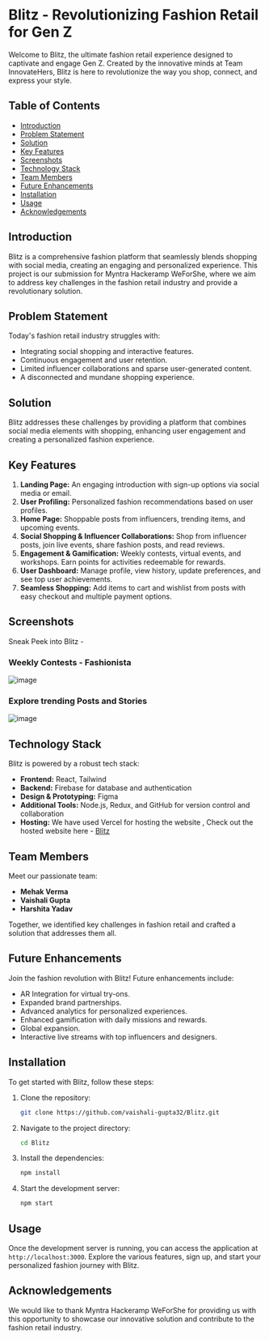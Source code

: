 # Blitz - Revolutionizing Fashion Retail for Gen Z

Welcome to Blitz, the ultimate fashion retail experience designed to captivate and engage Gen Z. Created by the innovative minds at Team InnovateHers, Blitz is here to revolutionize the way you shop, connect, and express your style.

## Table of Contents

- [Introduction](#introduction)
- [Problem Statement](#problem-statement)
- [Solution](#solution)
- [Key Features](#key-features)
- [Screenshots](#screenshots)
- [Technology Stack](#technology-stack)
- [Team Members](#team-members)
- [Future Enhancements](#future-enhancements)
- [Installation](#installation)
- [Usage](#usage)
- [Acknowledgements](#acknowledgements)

## Introduction

Blitz is a comprehensive fashion platform that seamlessly blends shopping with social media, creating an engaging and personalized experience. This project is our submission for Myntra Hackeramp WeForShe, where we aim to address key challenges in the fashion retail industry and provide a revolutionary solution.

## Problem Statement

Today's fashion retail industry struggles with:
- Integrating social shopping and interactive features.
- Continuous engagement and user retention.
- Limited influencer collaborations and sparse user-generated content.
- A disconnected and mundane shopping experience.

## Solution

Blitz addresses these challenges by providing a platform that combines social media elements with shopping, enhancing user engagement and creating a personalized fashion experience.

## Key Features

1. **Landing Page:** An engaging introduction with sign-up options via social media or email.
2. **User Profiling:** Personalized fashion recommendations based on user profiles.
3. **Home Page:** Shoppable posts from influencers, trending items, and upcoming events.
4. **Social Shopping & Influencer Collaborations:** Shop from influencer posts, join live events, share fashion posts, and read reviews.
5. **Engagement & Gamification:** Weekly contests, virtual events, and workshops. Earn points for activities redeemable for rewards.
6. **User Dashboard:** Manage profile, view history, update preferences, and see top user achievements.
7. **Seamless Shopping:** Add items to cart and wishlist from posts with easy checkout and multiple payment options.

## Screenshots

Sneak Peek into Blitz - 

### Weekly Contests - Fashionista 

![image](https://github.com/user-attachments/assets/12863367-d7f0-4ae8-8a2e-58df23db22e1)

### Explore trending Posts and Stories

![image](https://github.com/user-attachments/assets/7dab51fe-81e7-4342-ac89-01d87bb10cac)


## Technology Stack

Blitz is powered by a robust tech stack:
- **Frontend:** React, Tailwind
- **Backend:** Firebase for database and authentication
- **Design & Prototyping:** Figma
- **Additional Tools:** Node.js, Redux, and GitHub for version control and collaboration
- **Hosting:** We have used Vercel for hosting the website , Check out the hosted website here - [Blitz](https://blitz-roan.vercel.app/)

## Team Members

Meet our passionate team:
- **Mehak Verma** 
- **Vaishali Gupta** 
- **Harshita Yadav** 

Together, we identified key challenges in fashion retail and crafted a solution that addresses them all.

## Future Enhancements

Join the fashion revolution with Blitz! Future enhancements include:
- AR Integration for virtual try-ons.
- Expanded brand partnerships.
- Advanced analytics for personalized experiences.
- Enhanced gamification with daily missions and rewards.
- Global expansion.
- Interactive live streams with top influencers and designers.

## Installation

To get started with Blitz, follow these steps:

1. Clone the repository:
    ```sh
    git clone https://github.com/vaishali-gupta32/Blitz.git
    ```
2. Navigate to the project directory:
    ```sh
    cd Blitz
    ```
3. Install the dependencies:
    ```sh
    npm install
    ```
4. Start the development server:
    ```sh
    npm start
    ```

## Usage

Once the development server is running, you can access the application at `http://localhost:3000`. Explore the various features, sign up, and start your personalized fashion journey with Blitz.


## Acknowledgements

We would like to thank Myntra Hackeramp WeForShe for providing us with this opportunity to showcase our innovative solution and contribute to the fashion retail industry.


